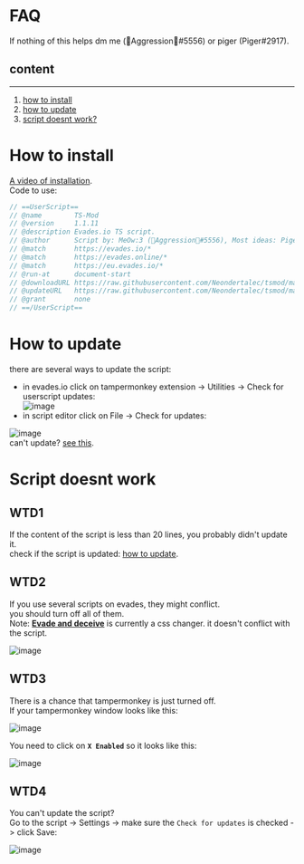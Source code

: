 # FAQ
If nothing of this helps dm me (🎀Aggression🎀#5556) or piger (Piger#2917).

content
-------
-------


1) [how to install](https://github.com/Neondertalec/tsmod/blob/main/faq.md#how-to-install)  
2) [how to update](https://github.com/Neondertalec/tsmod/blob/main/faq.md#how-to-update)
3) [script doesnt work?](https://github.com/Neondertalec/tsmod/blob/main/faq.md#script-doesnt-work)

# How to install

[A video of installation](https://youtu.be/XRXmW23zyWw).  
Code to use:
```js
// ==UserScript==
// @name        TS-Mod
// @version     1.1.11
// @description	Evades.io TS script.
// @author      Script by: MeOw:3 (🎀Aggression🎀#5556), Most ideas: Piger (Piger#2917).
// @match       https://evades.io/*
// @match       https://evades.online/*
// @match       https://eu.evades.io/*
// @run-at      document-start
// @downloadURL https://raw.githubusercontent.com/Neondertalec/tsmod/main/tsmod.js
// @updateURL   https://raw.githubusercontent.com/Neondertalec/tsmod/main/tsmod.js
// @grant       none
// ==/UserScript==
```


# How to update
there are several ways to update the script:
* in evades.io click on tampermonkey extension -> Utilities -> Check for userscript updates:  
![image](https://cdn.discordapp.com/attachments/617049086452957189/848149936356851732/unknown.png)
* in script editor click on File -> Check for updates:

![image](https://cdn.discordapp.com/attachments/617049086452957189/848150527531286528/unknown.png)  
can't update? [see this](https://github.com/Neondertalec/tsmod/blob/main/faq.md#wtd4).
# Script doesnt work


WTD1
------------

If the content of the script is less than 20 lines, you probably didn't update it.  
check if the script is updated: 
[how to update](https://github.com/Neondertalec/tsmod/blob/main/faq.md#how-to-update).


WTD2
------------

If you use several scripts on evades, they might conflict.  
you should turn off all of them.  
Note: [**Evade and deceive**](https://greasyfork.org/en/scripts/427194-evade-and-deceive/code) is currently a css changer. it doesn't conflict with the script.

![image](https://cdn.discordapp.com/attachments/617049086452957189/848153336707285042/unknown.png)


WTD3
------------
There is a chance that tampermonkey is just turned off.  
If your tampermonkey window looks like this:  

![image](https://cdn.discordapp.com/attachments/617049086452957189/848155395679453184/unknown.png)  

You need to click on **`X Enabled`** so it looks like this:  

![image](https://cdn.discordapp.com/attachments/617049086452957189/848155501573439538/unknown.png)


WTD4
------------
You can't update the script?  
Go to the script -> Settings -> make sure the `Check for updates` is checked -> click Save:
  
![image](https://cdn.discordapp.com/attachments/617049086452957189/848156528946315304/unknown.png)